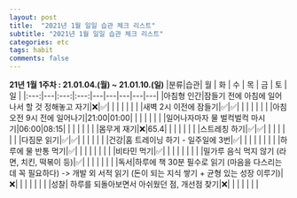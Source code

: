 ```yaml
---
layout: post
title:  "2021년 1월 일일 습관 체크 리스트"
subtitle: "2021년 1월 일일 습관 체크 리스트"
categories: etc
tags: habit
comments: false
---
```

**21년 1월 1주차 : 21.01.04.(월) ~ 21.01.10.(일)**
|분류|습관| 월 | 화 | 수 | 목 | 금 | 토 | 일 |
|:---:|---|:---:|:---:|---|---|---|---|---|
|아침형 인간|잠들기 전에 아침에 일어나서 할 것 정해놓고 자기|❌|✅| | | | | |
| |새벽 2시 이전에 잠들기|✅|✅| | | | | |
| |아침 오전 9시 전에 일어나기|21:00|01:00| | | | | |
| |일어나자마자 물 벌컥벌컥 마시기|06:00|08:15| | | | | |
| |몸무게 재기|❌|65.4| | | | | |
| |스트레칭 하기|✅|✅| | | | | |
| |다짐문 읽기|✅|✅| | | | | |
|건강|홈 트레이닝 하기 - 일주일에 3번|✅| | | | | | |
| |하루에 물 반통 먹기|✅| | | | | | |
| |비타민 먹기|✅| | | | | | |
| |밀가루 음식 먹지 않기 (라면, 치킨, 떡볶이 등)|✅| | | | | | |
|독서|하루에 책 30분 필수로 읽기 (마음을 다스리는 데 꼭 필요하다) -> 개발 외 서적 읽기 (돈이 되는 지식 쌓기 + 균형 있는 성장 이루기)|❌| | | | | | |
|성찰| 하루를 되돌아보면서 아쉬웠던 점, 개선점 찾기|❌| | | | | | |
